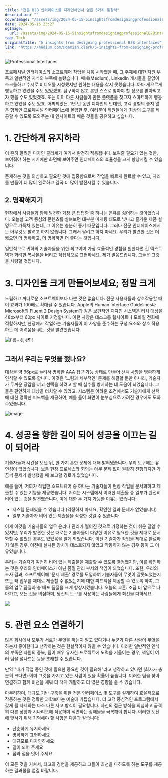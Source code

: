 ```yaml
---
title: "전문 B2B 인터페이스를 디자인하면서 얻은 5가지 통찰력"
description: ""
coverImage: "/assets/img/2024-05-15-5insightsfromdesigningprofessionalB2Binterfaces_0.png"
date: 2024-05-15 23:27
ogImage:
  url: /assets/img/2024-05-15-5insightsfromdesigningprofessionalB2Binterfaces_0.png
tag: Tech
originalTitle: "5 insights from designing professional B2B interfaces"
link: "https://medium.com/@damian.clark/5-insights-from-designing-professional-b2b-interfaces-391b12364879"
---
```


![Professional Interfaces](/assets/img/2024-05-15-5insightsfromdesigningprofessionalB2Binterfaces_0.png)

프로페셔널 인터페이스와 소프트웨어 작업을 처음 시작했을 때, 그 주제에 대한 자원 부족과 일반적인 지식의 부족에 놀랐습니다. 매체(Medium), LinkedIn 게시물을 끝없이 스크롤하고 수시로 비디오를 시청했지만 원하는 내용을 찾지 못했습니다. 아마 게으르게 행동하고 있었을 수도 있었겠죠. 탐구하지 않고 본인 스스로 찾아야 할 정보를 받아먹고자 했을 수도 있었겠죠. 또는 이미 다른 사람들이 만든 플랫폼을 찾고자 스마트하게 행동하고 있었을 수도 있죠. 어찌되었든, 1년 반 동안 디자인의 반대편, 고객 경험의 좋지 않은 형제인 프로페셔널 인터페이스에 몰입한 후, 여러분이 직원들에게 최상의 도구를 제공할 수 있도록 도와주는 내 인사이트와 배운 것들을 공유하고 싶습니다.

# 1. 간단하게 유지하라

이 흔히 알려진 디자인 클리셰가 여기서 완전히 적용됩니다. 보여줄 필요가 있는 것만, 보여줘야 하는 시기에만 화면에 보여주면 인터페이스의 효율성을 크게 향상시킬 수 있습니다.

존재하는 것을 의심하고 필요한 것에 집중함으로써 작업을 빠르게 완료할 수 있고, 자리를 만들어 더 많이 완료하고 결국 더 많이 발전시킬 수 있습니다.

## 2. 명확해지기

현장에서 사람들과 함께 발견한 가장 큰 답답함 중 하나는 은유를 싫어하는 것이었습니다. 오늘날 고객 중심의 콘텐츠를 살펴보면 대부분 마케팅 태도로 빛나고 즐거운 제품 설명으로 가득차 있는데, 그 이유는 충분히 좋기 때문입니다. 그러나 전문 인터페이스에서는 아무것도 팔려고 하지 않습니다. 그래서 팔려고 하지 마세요. 우리가 발견한 것은 더 짧으면 더 명확하고, 더 명확하면 더 좋다는 것입니다.

일반적으로 귀하의 기술자들을 위한 최고이며 가장 효율적인 경험을 원한다면 긴 텍스트 벽과 화려한 복사본을 버리고 직접적으로 표현하세요. 제가 말씀드립니다, 그들은 그것을 사랑할 것입니다.

# 3. 디자인을 크게 만들어보세요; 정말 크게

느립하고 까다로운 소프트웨어보다 나쁜 것은 없습니다. 전문 사용자들과 상호작용할 때 이 효과가 100배로 확대될 수 있습니다. Apple의 Human Interface Guidelines나 Microsoft의 Fluent 2 Design System과 같은 보편적인 디자인 시스템은 터치 대상을 48px부터 60px 사이로 지정합니다. 이런 사양은 데스크톱 웹사이트나 모바일 전화에 적합하지만, 현장에서 작업하는 기술자들이 이 사양을 준수하는 구성 요소와 상호 작용하는 데 어려움을 겪는 것을 발견했습니다.

![í´ë¦¬ ê¸ ë¶ì!](/assets/img/2024-05-15-5insightsfromdesigningprofessionalB2Binterfaces_1.png)

## 그래서 우리는 무엇을 했나요?

대상을 약 96px로 늘려서 명확한 AAA 접근 가능 상태로 만들어 선택 사항을 명확하게 인식할 수 있도록 합니다. 이것은 '느림과 세부적인' 문제를 해결할 뿐만 아니라, 기술자가 두꺼운 장갑을 끼고 선택을 하려고 할 때 실수를 방지하는 데 도움이 되었습니다. 그들은 편안하게 대상을 터치할 수 있었고, 시스템은 어려운 조건에서도 기술자에게 선택에 대한 명확한 피드백을 제공하여, 예를 들어 화면이 눈부심으로 가려진 경우에도 도와주었습니다.

![image](/assets/img/2024-05-15-5insightsfromdesigningprofessionalB2Binterfaces_2.png)

# 4. 성공을 향한 길이 되어 성공을 이끄는 길이 되어라

기술자들과 시간을 보낸 뒤, 한 가지 흔한 문제에 대해 밝혀냈습니다. 우리 도구에는 유연성이 없었습니다. 보통 현장 프로세스와 회의는 아무 문제 없이 원활히 진행되지만 가끔씩 문제가 발생했을 때 보고할 경로가 없었습니다.

예를 들어, 저희가 작업한 소프트웨어 중 하나는 기술자들이 현장 작업을 문서화하고 제출할 수 있는 기능을 제공했습니다. 저희는 시스템에서 이러한 제출물 중 일부가 완전히 비어 있는 것을 발견했습니다. 이에 대한 두 가지 가능한 이유는 있습니다:

- 시스템 문제였을 수 있습니다 (걱정하지 마세요, 확인한 결과 문제가 없었습니다)
- 일부 기술자가 비어 있는 제출물을 작성한 것일 수 있습니다

이제 이것을 기술자들의 업무 윤리나 관리가 떨어진 것으로 가정하는 것이 쉬운 길일 수 있지만, 우리가 발견한 것은 때로는 기술자들이 다양한 이유로 필요한 것을 제대로 문서화할 수 없었던 경우도 있었음을 알게 되었습니다. 이전 기술자가 작업을 제대로 완료하지 않은 경우, 이전에 설치된 장치가 테스트되지 않았고 작동하지 않는 경우 등이 그 이유였습니다.

우리는 기술자가 여전히 비어 있는 제출물을 제출할 수 있도록 결정했지만, 이를 확인하는 것은 우리의 인터페이스가 아닌 품질 관리 부서의 책임이 되었습니다. 또한, 우리의 조사 결과, 소프트웨어에 '문제 제출' 경로를 도입하여 기술자들이 무엇이 잘못되었는지 또는 왜 업무를 제대로 제출할 수 없었는지에 대한 피드백을 제공할 수 있도록 하여, 그들의 업무 품질과 총 배포 품질을 크게 향상시켰습니다. 오늘의 교훈: 조금 더 앞으로 나아가고, 모든 것을 의심하며, 당신의 도구를 사용하는 사람들에게 최선을 다하세요.

<img src="/assets/img/2024-05-15-5insightsfromdesigningprofessionalB2Binterfaces_3.png" />

# 5. 관련 요소 연결하기

많은 회사에서 모두가 서로가 무엇을 하는지 알고 있다거나 누군가 다른 사람이 무엇을 하는지 좋아한다고 생각하는 것은 현실적이지 않을 수 있습니다. 이러한 일반적인 인식의 부족은 자원의 중복, 팀이 매우 유사한 프로젝트에 노력을 기울이는 경우, 책임이 여러 팀을 넘나드는 등을 초래할 수 있습니다.

만약 "내가 작업 중인 것에 필요한 중요한 것이 필요해"라고 생각하고 있다면 (회사가 충분히 크다면) 이미 그것을 가지고 있는 사람이 있을 확률이 높습니다. 이러한 팀을 찾아 연결하고 함께 비전을 세워 더 적게 개발하고 더 많은 영향을 줄 수 있습니다.

마무리하며, 대규모 기반 구축을 위한 전문 인터페이스 및 도구를 설계하여 효율적으로 작동하는 것은 정확한 과학보다는 예술에 가깝습니다. 더 고객 중심적인 프로그램에서 갖게 될 자세와는 다소 다른 사고 방식이 필요합니다. 자신의 접근 방식을 의심하고 급격히 다른 상황과 시나리오에 적응하며 직면하는 장애물을 극복해야 합니다. 이러한 도전에 맞서기 위해 기억해야 할 사항은 다음과 같습니다:

- 단순하게 유지하세요
- 명확하게 표현하세요
- 대규모로 디자인하세요
- 길이 되어 주세요
- 점과 점을 잇어 주세요

이 모든 것을 거쳐서, 최고의 경험을 제공하고 그들이 최선을 다하도록 하는 도구를 제공하는 결과물을 얻길 바랍니다.
